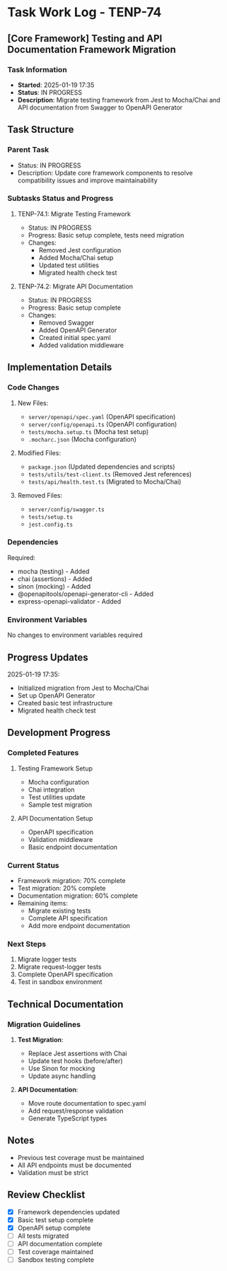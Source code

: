 # Task Work Log - TENP-74
## [Core Framework] Testing and API Documentation Framework Migration

### Task Information
- **Started**: 2025-01-19 17:35
- **Status**: IN PROGRESS
- **Description**: Migrate testing framework from Jest to Mocha/Chai and API documentation from Swagger to OpenAPI Generator

## Task Structure

### Parent Task
- Status: IN PROGRESS
- Description: Update core framework components to resolve compatibility issues and improve maintainability

### Subtasks Status and Progress
1. TENP-74.1: Migrate Testing Framework
   - Status: IN PROGRESS
   - Progress: Basic setup complete, tests need migration
   - Changes:
     * Removed Jest configuration
     * Added Mocha/Chai setup
     * Updated test utilities
     * Migrated health check test

2. TENP-74.2: Migrate API Documentation
   - Status: IN PROGRESS
   - Progress: Basic setup complete
   - Changes:
     * Removed Swagger
     * Added OpenAPI Generator
     * Created initial spec.yaml
     * Added validation middleware

## Implementation Details

### Code Changes
1. New Files:
   - `server/openapi/spec.yaml` (OpenAPI specification)
   - `server/config/openapi.ts` (OpenAPI configuration)
   - `tests/mocha.setup.ts` (Mocha test setup)
   - `.mocharc.json` (Mocha configuration)

2. Modified Files:
   - `package.json` (Updated dependencies and scripts)
   - `tests/utils/test-client.ts` (Removed Jest references)
   - `tests/api/health.test.ts` (Migrated to Mocha/Chai)

3. Removed Files:
   - `server/config/swagger.ts`
   - `tests/setup.ts`
   - `jest.config.ts`

### Dependencies
Required:
- mocha (testing) - Added
- chai (assertions) - Added
- sinon (mocking) - Added
- @openapitools/openapi-generator-cli - Added
- express-openapi-validator - Added

### Environment Variables
No changes to environment variables required

## Progress Updates
2025-01-19 17:35:
- Initialized migration from Jest to Mocha/Chai
- Set up OpenAPI Generator
- Created basic test infrastructure
- Migrated health check test

## Development Progress

### Completed Features
1. Testing Framework Setup
   - Mocha configuration
   - Chai integration
   - Test utilities update
   - Sample test migration

2. API Documentation Setup
   - OpenAPI specification
   - Validation middleware
   - Basic endpoint documentation

### Current Status
- Framework migration: 70% complete
- Test migration: 20% complete
- Documentation migration: 60% complete
- Remaining items:
  * Migrate existing tests
  * Complete API specification
  * Add more endpoint documentation

### Next Steps
1. Migrate logger tests
2. Migrate request-logger tests
3. Complete OpenAPI specification
4. Test in sandbox environment

## Technical Documentation

### Migration Guidelines
1. **Test Migration**:
   - Replace Jest assertions with Chai
   - Update test hooks (before/after)
   - Use Sinon for mocking
   - Update async handling

2. **API Documentation**:
   - Move route documentation to spec.yaml
   - Add request/response validation
   - Generate TypeScript types

## Notes
- Previous test coverage must be maintained
- All API endpoints must be documented
- Validation must be strict

## Review Checklist
- [x] Framework dependencies updated
- [x] Basic test setup complete
- [x] OpenAPI setup complete
- [ ] All tests migrated
- [ ] API documentation complete
- [ ] Test coverage maintained
- [ ] Sandbox testing complete
